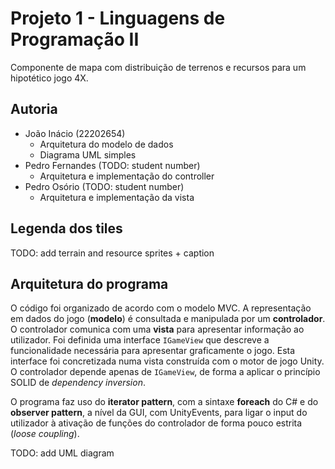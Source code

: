 # Projeto 1 - Linguagens de Programação II

Componente de mapa com distribuição de terrenos e recursos para um hipotético jogo 4X.

## Autoria

- João Inácio (22202654)
  - Arquitetura do modelo de dados
  - Diagrama UML simples
- Pedro Fernandes (TODO: student number)
  - Arquitetura e implementação do controller
- Pedro Osório (TODO: student number)
  - Arquitetura e implementação da vista
  
## Legenda dos tiles

TODO: add terrain and resource sprites + caption

## Arquitetura do programa

O código foi organizado de acordo com o modelo MVC. A representação em dados
do jogo (**modelo**) é consultada e manipulada por um **controlador**.
O controlador comunica com uma **vista** para apresentar informação ao
utilizador. Foi definida uma interface `IGameView` que descreve a funcionalidade
necessária para apresentar graficamente o jogo. Esta interface foi concretizada
numa vista construída com o motor de jogo Unity. O controlador depende apenas
de `IGameView`, de forma a aplicar o princípio SOLID de *dependency inversion*.

O programa faz uso do **iterator pattern**, com a sintaxe **foreach** do C#
e do **observer pattern**, a nível da GUI, com UnityEvents, para ligar o
input do utilizador à ativação de funções do controlador de forma pouco estrita
(*loose coupling*).

TODO: add UML diagram
